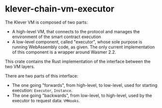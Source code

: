 # klever-chain-vm-executor

The Klever VM is composed of two parts:
- A high-level VM, that connects to the protocol and manages the environment of the smart contract execution
- A low-level component, called "executor", whose sole purpose is running WebAssembly code, as given. The only current implementation of this component is a wrapper around Wasmer 2.2.

This crate contains the Rust implementation of the interface between the two VM layers.

There are two parts of this interface:
- The one going "forwards", from high-level, to low-level, used for starting execution: `Executor`, `Instance`.
- The one going "backwards", from low-level, to high-level, used by the executor to request data: `VMHooks`.
 